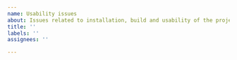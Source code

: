 ```yaml
---
name: Usability issues
about: Issues related to installation, build and usability of the project
title: ''
labels: ''
assignees: ''

---
```



